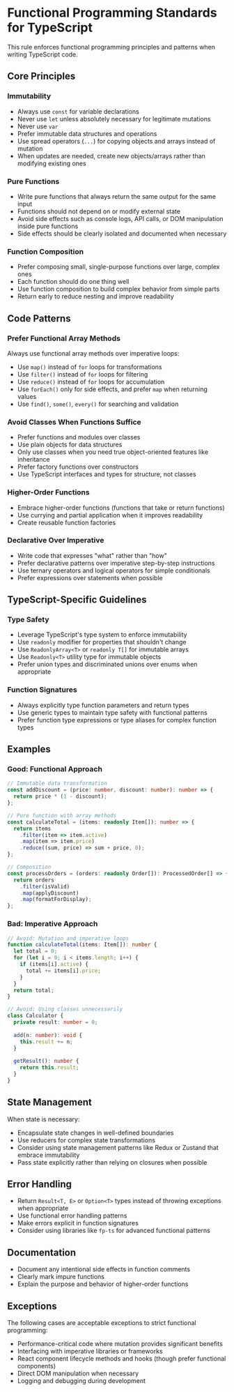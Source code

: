 # Functional Programming Standards for TypeScript

This rule enforces functional programming principles and patterns when writing TypeScript code.

## Core Principles

### Immutability
- Always use `const` for variable declarations
- Never use `let` unless absolutely necessary for legitimate mutations
- Never use `var`
- Prefer immutable data structures and operations
- Use spread operators (`...`) for copying objects and arrays instead of mutation
- When updates are needed, create new objects/arrays rather than modifying existing ones

### Pure Functions
- Write pure functions that always return the same output for the same input
- Functions should not depend on or modify external state
- Avoid side effects such as console logs, API calls, or DOM manipulation inside pure functions
- Side effects should be clearly isolated and documented when necessary

### Function Composition
- Prefer composing small, single-purpose functions over large, complex ones
- Each function should do one thing well
- Use function composition to build complex behavior from simple parts
- Return early to reduce nesting and improve readability

## Code Patterns

### Prefer Functional Array Methods
Always use functional array methods over imperative loops:
- Use `map()` instead of `for` loops for transformations
- Use `filter()` instead of `for` loops for filtering
- Use `reduce()` instead of `for` loops for accumulation
- Use `forEach()` only for side effects, and prefer `map` when returning values
- Use `find()`, `some()`, `every()` for searching and validation

### Avoid Classes When Functions Suffice
- Prefer functions and modules over classes
- Use plain objects for data structures
- Only use classes when you need true object-oriented features like inheritance
- Prefer factory functions over constructors
- Use TypeScript interfaces and types for structure, not classes

### Higher-Order Functions
- Embrace higher-order functions (functions that take or return functions)
- Use currying and partial application when it improves readability
- Create reusable function factories

### Declarative Over Imperative
- Write code that expresses "what" rather than "how"
- Prefer declarative patterns over imperative step-by-step instructions
- Use ternary operators and logical operators for simple conditionals
- Prefer expressions over statements when possible

## TypeScript-Specific Guidelines

### Type Safety
- Leverage TypeScript's type system to enforce immutability
- Use `readonly` modifier for properties that shouldn't change
- Use `ReadonlyArray<T>` or `readonly T[]` for immutable arrays
- Use `Readonly<T>` utility type for immutable objects
- Prefer union types and discriminated unions over enums when appropriate

### Function Signatures
- Always explicitly type function parameters and return types
- Use generic types to maintain type safety with functional patterns
- Prefer function type expressions or type aliases for complex function types

## Examples

### Good: Functional Approach
```typescript
// Immutable data transformation
const addDiscount = (price: number, discount: number): number => {
  return price * (1 - discount);
};

// Pure function with array methods
const calculateTotal = (items: readonly Item[]): number => {
  return items
    .filter(item => item.active)
    .map(item => item.price)
    .reduce((sum, price) => sum + price, 0);
};

// Composition
const processOrders = (orders: readonly Order[]): ProcessedOrder[] => {
  return orders
    .filter(isValid)
    .map(applyDiscount)
    .map(formatForDisplay);
};
```

### Bad: Imperative Approach
```typescript
// Avoid: Mutation and imperative loops
function calculateTotal(items: Item[]): number {
  let total = 0;
  for (let i = 0; i < items.length; i++) {
    if (items[i].active) {
      total += items[i].price;
    }
  }
  return total;
}

// Avoid: Using classes unnecessarily
class Calculator {
  private result: number = 0;
  
  add(n: number): void {
    this.result += n;
  }
  
  getResult(): number {
    return this.result;
  }
}
```

## State Management

When state is necessary:
- Encapsulate state changes in well-defined boundaries
- Use reducers for complex state transformations
- Consider using state management patterns like Redux or Zustand that embrace immutability
- Pass state explicitly rather than relying on closures when possible

## Error Handling

- Return `Result<T, E>` or `Option<T>` types instead of throwing exceptions when appropriate
- Use functional error handling patterns
- Make errors explicit in function signatures
- Consider using libraries like `fp-ts` for advanced functional patterns

## Documentation

- Document any intentional side effects in function comments
- Clearly mark impure functions
- Explain the purpose and behavior of higher-order functions

## Exceptions

The following cases are acceptable exceptions to strict functional programming:
- Performance-critical code where mutation provides significant benefits
- Interfacing with imperative libraries or frameworks
- React component lifecycle methods and hooks (though prefer functional components)
- Direct DOM manipulation when necessary
- Logging and debugging during development